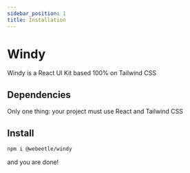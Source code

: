 ```yaml
---
sidebar_position: 1
title: Installation
---
```


# Windy

Windy is a React UI Kit based 100% on Tailwind CSS

## Dependencies

Only one thing: your project must use React and Tailwind CSS

## Install

```bash
npm i @webeetle/windy
```

and you are done!
